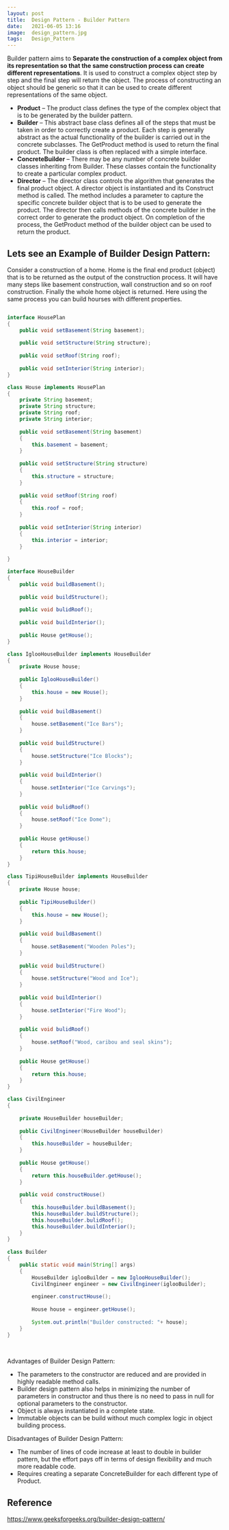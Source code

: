 ```yaml
---
layout: post 
title:  Design Pattern - Builder Pattern
date:   2021-06-05 13:16
image:  design_pattern.jpg
tags:   Design_Pattern
---
```


Builder pattern aims to **Separate the construction of a complex object from its representation so that the same construction process can create different representations**. It is used to construct a complex object step by step and the final step will return the object. The process of constructing an object should be generic so that it can be used to create different representations of the same object.

* **Product** – The product class defines the type of the complex object that is to be generated by the builder pattern.
* **Builder** – This abstract base class defines all of the steps that must be taken in order to correctly create a product. Each step is generally abstract as the actual functionality of the builder is carried out in the concrete subclasses. The GetProduct method is used to return the final product. The builder class is often replaced with a simple interface.
* **ConcreteBuilder** – There may be any number of concrete builder classes inheriting from Builder. These classes contain the functionality to create a particular complex product.
* **Director** – The director class controls the algorithm that generates the final product object. A director object is instantiated and its Construct method is called. The method includes a parameter to capture the specific concrete builder object that is to be used to generate the product. The director then calls methods of the concrete builder in the correct order to generate the product object. On completion of the process, the GetProduct method of the builder object can be used to return the product.

## Lets see an Example of Builder Design Pattern:

Consider a construction of a home. Home is the final end product (object) that is to be returned as the output of the construction process. It will have many steps like basement construction, wall construction and so on roof construction. Finally the whole home object is returned. Here using the same process you can build hourses with different properties.

```java

interface HousePlan
{
    public void setBasement(String basement);
  
    public void setStructure(String structure);
  
    public void setRoof(String roof);
  
    public void setInterior(String interior);
}

class House implements HousePlan
{
    private String basement;
    private String structure;
    private String roof;
    private String interior;
  
    public void setBasement(String basement) 
    {
        this.basement = basement;
    }
  
    public void setStructure(String structure) 
    {
        this.structure = structure;
    }
  
    public void setRoof(String roof) 
    {
        this.roof = roof;
    }
  
    public void setInterior(String interior) 
    {
        this.interior = interior;
    }
  
}

interface HouseBuilder
{
    public void buildBasement();
  
    public void buildStructure();
  
    public void bulidRoof();
  
    public void buildInterior();
  
    public House getHouse();
}

class IglooHouseBuilder implements HouseBuilder
{
    private House house;
  
    public IglooHouseBuilder() 
    {
        this.house = new House();
    }
  
    public void buildBasement() 
    {
        house.setBasement("Ice Bars");
    }
  
    public void buildStructure() 
    {
        house.setStructure("Ice Blocks");
    }
  
    public void buildInterior() 
    {
        house.setInterior("Ice Carvings");
    }
  
    public void bulidRoof() 
    {
        house.setRoof("Ice Dome");
    }
  
    public House getHouse() 
    {
        return this.house;
    }
}

class TipiHouseBuilder implements HouseBuilder
{
    private House house;
  
    public TipiHouseBuilder() 
    {
        this.house = new House();
    }
  
    public void buildBasement() 
    {
        house.setBasement("Wooden Poles");
    }
  
    public void buildStructure() 
    {
        house.setStructure("Wood and Ice");
    }
  
    public void buildInterior() 
    {
        house.setInterior("Fire Wood");
    }
  
    public void bulidRoof() 
    {
        house.setRoof("Wood, caribou and seal skins");
    }
  
    public House getHouse() 
    {
        return this.house;
    }
}

class CivilEngineer 
{
  
    private HouseBuilder houseBuilder;
  
    public CivilEngineer(HouseBuilder houseBuilder)
    {
        this.houseBuilder = houseBuilder;
    }
  
    public House getHouse()
    {
        return this.houseBuilder.getHouse();
    }
  
    public void constructHouse()
    {
        this.houseBuilder.buildBasement();
        this.houseBuilder.buildStructure();
        this.houseBuilder.bulidRoof();
        this.houseBuilder.buildInterior();
    }
}
  
class Builder
{
    public static void main(String[] args)
    {
        HouseBuilder iglooBuilder = new IglooHouseBuilder();
        CivilEngineer engineer = new CivilEngineer(iglooBuilder);
  
        engineer.constructHouse();
  
        House house = engineer.getHouse();
  
        System.out.println("Builder constructed: "+ house);
    }
}
```

<!-- Line breaks -->
<br />

Advantages of Builder Design Pattern:

* The parameters to the constructor are reduced and are provided in highly readable method calls.
* Builder design pattern also helps in minimizing the number of parameters in constructor and thus there is no need to pass in null for optional parameters to the constructor.
* Object is always instantiated in a complete state.
* Immutable objects can be build without much complex logic in object building process.

Disadvantages of Builder Design Pattern:

* The number of lines of code increase at least to double in builder pattern, but the effort pays off in terms of design flexibility and much more readable code.
* Requires creating a separate ConcreteBuilder for each different type of Product.

## Reference

<https://www.geeksforgeeks.org/builder-design-pattern/>